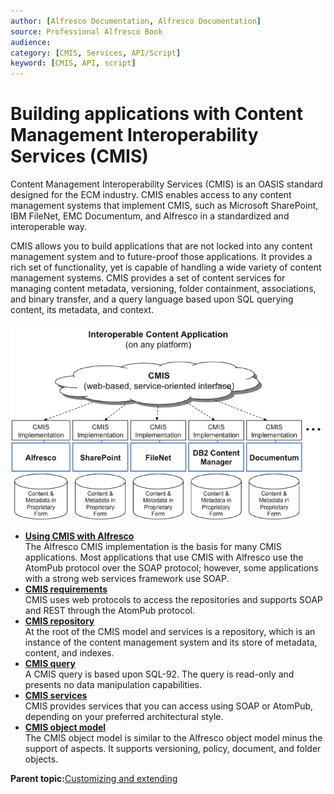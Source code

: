 ```yaml
---
author: [Alfresco Documentation, Alfresco Documentation]
source: Professional Alfresco Book
audience: 
category: [CMIS, Services, API/Script]
keyword: [CMIS, API, script]
---
```


# Building applications with Content Management Interoperability Services \(CMIS\)

Content Management Interoperability Services \(CMIS\) is an OASIS standard designed for the ECM industry. CMIS enables access to any content management systems that implement CMIS, such as Microsoft SharePoint, IBM FileNet, EMC Documentum, and Alfresco in a standardized and interoperable way.

CMIS allows you to build applications that are not locked into any content management system and to future-proof those applications. It provides a rich set of functionality, yet is capable of handling a wide variety of content management systems. CMIS provides a set of content services for managing content metadata, versioning, folder containment, associations, and binary transfer, and a query language based upon SQL querying content, its metadata, and context.

![](../images/cmis-highlevel-overview.png)

-   **[Using CMIS with Alfresco](../concepts/cmis-and-alfresco.md)**  
The Alfresco CMIS implementation is the basis for many CMIS applications. Most applications that use CMIS with Alfresco use the AtomPub protocol over the SOAP protocol; however, some applications with a strong web services framework use SOAP.
-   **[CMIS requirements](../concepts/cmis-requirements.md)**  
CMIS uses web protocols to access the repositories and supports SOAP and REST through the AtomPub protocol.
-   **[CMIS repository](../concepts/cmis-concepts.md)**  
 At the root of the CMIS model and services is a repository, which is an instance of the content management system and its store of metadata, content, and indexes.
-   **[CMIS query](../concepts/cmis-query.md)**  
A CMIS query is based upon SQL-92. The query is read-only and presents no data manipulation capabilities.
-   **[CMIS services](../concepts/cmis-services-about.md)**  
CMIS provides services that you can access using SOAP or AtomPub, depending on your preferred architectural style.
-   **[CMIS object model](../concepts/cmis-objects.md)**  
The CMIS object model is similar to the Alfresco object model minus the support of aspects. It supports versioning, policy, document, and folder objects.

**Parent topic:**[Customizing and extending](../concepts/ch-customize.md)

